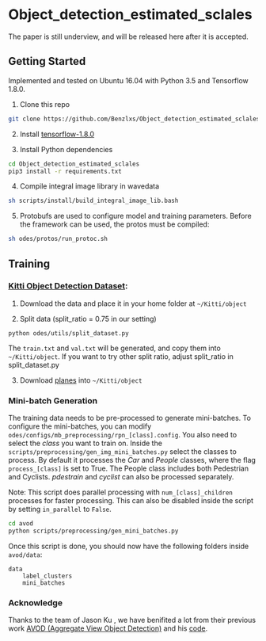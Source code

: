 # Object_detection_estimated_sclales

The paper is still underview, and will be released here after it is accepted.

## Getting Started
Implemented and tested on Ubuntu 16.04 with Python 3.5 and Tensorflow 1.8.0.

1. Clone this repo
```bash
git clone https://github.com/Benzlxs/Object_detection_estimated_sclales --recurse-submodules
```
2. Install [tensorflow-1.8.0](https://www.tensorflow.org/install/)

3. Install Python dependencies
```bash
cd Object_detection_estimated_sclales
pip3 install -r requirements.txt
```

4. Compile integral image library in wavedata
```bash
sh scripts/install/build_integral_image_lib.bash
```

5. Protobufs are used to configure model and training parameters. Before the framework can be used, the protos must be compiled:
```bash
sh odes/protos/run_protoc.sh
```


## Training
### [Kitti Object Detection Dataset](http://www.cvlibs.net/datasets/kitti/eval_object.php?obj_benchmark=3d):

1. Download the data and place it in your home folder at `~/Kitti/object`

2. Split data (split_ratio = 0.75 in our setting)
```
python odes/utils/split_dataset.py
```
The `train.txt` and `val.txt` will be generated, and copy them into `~/Kitti/object`. If you want to try other split ratio, adjust split_ratio in split_dataset.py

3. Download [planes](https://drive.google.com/drive/folders/1c5z3NqoLw78NvGWoF_3MBnIsyRI41xSP?usp=sharing) into `~/Kitti/object`

### Mini-batch Generation
The training data needs to be pre-processed to generate mini-batches. To configure the mini-batches, you can modify `odes/configs/mb_preprocessing/rpn_[class].config`. You also need to select the *class* you want to train on. Inside the `scripts/preprocessing/gen_img_mini_batches.py` select the classes to process. By default it processes the *Car* and *People* classes, where the flag `process_[class]` is set to True. The People class includes both Pedestrian and Cyclists. *pdestrain* and *cyclist* can also be processed separately.

Note: This script does parallel processing with `num_[class]_children` processes for faster processing. This can also be disabled inside the script by setting `in_parallel` to `False`.

```bash
cd avod
python scripts/preprocessing/gen_mini_batches.py
```

Once this script is done, you should now have the following folders inside `avod/data`:
```
data
    label_clusters
    mini_batches
```

### Acknowledge
Thanks to the team of Jason Ku , we have benifited a lot from their previous work [AVOD (Aggregate View Object Detection)](https://arxiv.org/abs/1712.02294) and his [code](https://github.com/kujason/avod).
